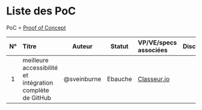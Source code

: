 Liste des PoC
=============

PoC = [Proof of Concept](https://fr.wikipedia.org/wiki/Preuve_de_concept)


| N°      | Titre          | Auteur | Statut      | VP/VE/specs associées | Discussion | Dépôt GitHub | Démo | 
|:-------:|:---------------|:------:|:-----------:|:----------------------|:-----------|:-------------|:-----|
| 1       | meilleure accessibilité et intégration complète de GitHub | @sveinburne |  Ebauche  | [Classeur.io](https://app.classeur.io/#!/files/fm6AMXgVUbel7zStun2Q)  |            |              |      |
